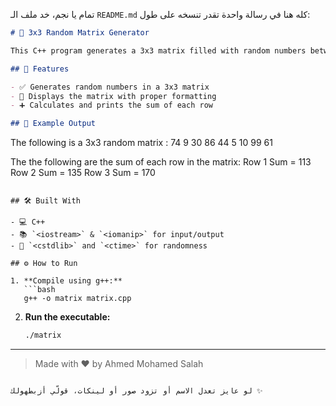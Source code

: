 تمام يا نجم، خد ملف الـ `README.md` كله هنا في رسالة واحدة تقدر تنسخه على طول:

```markdown
# 🎲 3x3 Random Matrix Generator

This C++ program generates a 3x3 matrix filled with random numbers between 1 and 100, then calculates and displays the sum of each row.

## 📌 Features

- ✅ Generates random numbers in a 3x3 matrix  
- 🧾 Displays the matrix with proper formatting  
- ➕ Calculates and prints the sum of each row  

## 🧮 Example Output

```

The following is a 3x3 random matrix :
74	  9	 30
86	 44	 5
10	 99	 61

The the following are the sum of each row in the matrix:
Row 1 Sum = 113
Row 2 Sum = 135
Row 3 Sum = 170

````

## 🛠️ Built With

- 💻 C++
- 📚 `<iostream>` & `<iomanip>` for input/output
- 🎲 `<cstdlib>` and `<ctime>` for randomness

## ⚙️ How to Run

1. **Compile using g++:**
   ```bash
   g++ -o matrix matrix.cpp
````

2. **Run the executable:**

   ```bash
   ./matrix
   ```

---

> Made with ❤️ by Ahmed Mohamed Salah

```

لو عايز تعدل الاسم أو تزود صور أو لينكات، قولّي أزبطهولك ✨
```

